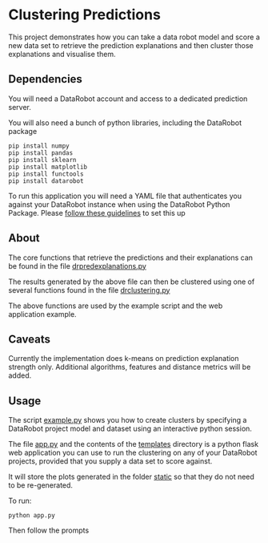 
Clustering Predictions
========================

This project demonstrates how you can take a data robot model
and score a new data set to retrieve the prediction explanations
and then cluster those explanations and visualise them.

## Dependencies
 
You will need a DataRobot account and access to a dedicated prediction server.

You will also need a bunch of python libraries, including the DataRobot package

```
pip install numpy
pip install pandas
pip install sklearn
pip install matplotlib
pip install functools
pip install datarobot
```

To run this application you will need a YAML file that authenticates you against your
DataRobot instance when using the DataRobot Python Package. 
Please [follow these guidelines](https://datarobot-public-api-client.readthedocs-hosted.com/en/v2.7.2/setup/configuration.html)
 to set this up


## About

The core functions that retrieve the predictions and their explanations can be found in
the file [drpredexplanations.py](drpredexplanations.py)

The results generated by the above file can then be clustered using one of several functions
found in the file [drclustering.py](drclustering.py)

The above functions are used by the example script and the web application example.

## Caveats

Currently the implementation does k-means on prediction explanation strength only.
Additional algorithms, features and distance metrics will be added.

## Usage

The script [example.py](example.py) shows you how to create clusters by specifying a DataRobot
project model and dataset using an interactive python session.

The file [app.py](app.py) and the contents of the [templates](templates) directory is a python flask 
web application you can use to run the clustering on any of your DataRobot 
projects, provided that you supply a data set to score against.

It will store the plots generated in the folder [static](static) so that they do not need to be re-generated.


To run:

```
python app.py
```

Then follow the prompts



